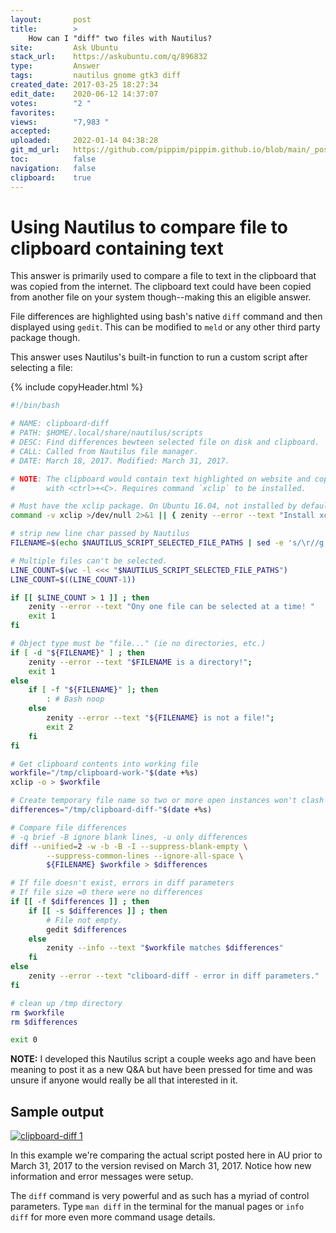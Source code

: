 ```yaml
---
layout:       post
title:        >
    How can I "diff" two files with Nautilus?
site:         Ask Ubuntu
stack_url:    https://askubuntu.com/q/896832
type:         Answer
tags:         nautilus gnome gtk3 diff
created_date: 2017-03-25 18:27:34
edit_date:    2020-06-12 14:37:07
votes:        "2 "
favorites:    
views:        "7,983 "
accepted:     
uploaded:     2022-01-14 04:38:28
git_md_url:   https://github.com/pippim/pippim.github.io/blob/main/_posts/2017/2017-03-25-How-can-I-"diff"-two-files-with-Nautilus?
toc:          false
navigation:   false
clipboard:    true
---
```


# Using Nautilus to compare file to clipboard containing text

This answer is primarily used to compare a file to text in the clipboard that was copied from the internet. The clipboard text could have been copied from another file on your system though--making this an eligible answer.

File differences are highlighted using bash's native `diff` command and then displayed using `gedit`. This can be modified to `meld` or any other third party package though.

This answer uses Nautilus's built-in function to run a custom script after selecting a file:



{% include copyHeader.html %}
``` bash
#!/bin/bash

# NAME: clipboard-diff
# PATH: $HOME/.local/share/nautilus/scripts
# DESC: Find differences bewteen selected file on disk and clipboard.
# CALL: Called from Nautilus file manager.
# DATE: March 18, 2017. Modified: March 31, 2017.

# NOTE: The clipboard would contain text highlighted on website and copied
#       with <ctrl>+<C>. Requires command `xclip` to be installed.

# Must have the xclip package. On Ubuntu 16.04, not installed by default
command -v xclip >/dev/null 2>&1 || { zenity --error --text "Install xclip using: 'sudo apt install xclip' to use this script.  Aborting."; exit 99; }

# strip new line char passed by Nautilus
FILENAME=$(echo $NAUTILUS_SCRIPT_SELECTED_FILE_PATHS | sed -e 's/\r//g')

# Multiple files can't be selected.
LINE_COUNT=$(wc -l <<< "$NAUTILUS_SCRIPT_SELECTED_FILE_PATHS")
LINE_COUNT=$((LINE_COUNT-1))

if [[ $LINE_COUNT > 1 ]] ; then
    zenity --error --text "Ony one file can be selected at a time! "
    exit 1
fi

# Object type must be "file..." (ie no directories, etc.)
if [ -d "${FILENAME}" ] ; then
    zenity --error --text "$FILENAME is a directory!";
    exit 1
else
    if [ -f "${FILENAME}" ]; then
        : # Bash noop
    else
        zenity --error --text "${FILENAME} is not a file!";
        exit 2
    fi
fi

# Get clipboard contents into working file
workfile="/tmp/clipboard-work-"$(date +%s)
xclip -o > $workfile

# Create temporary file name so two or more open instances won't clash
differences="/tmp/clipboard-diff-"$(date +%s)

# Compare file differences
# -q brief -B ignore blank lines, -u only differences
diff --unified=2 -w -b -B -I --suppress-blank-empty \
        --suppress-common-lines --ignore-all-space \
        ${FILENAME} $workfile > $differences

# If file doesn't exist, errors in diff parameters
# If file size =0 there were no differences
if [[ -f $differences ]] ; then
    if [[ -s $differences ]] ; then
        # File not empty.
        gedit $differences
    else    
        zenity --info --text "$workfile matches $differences"
    fi
else
    zenity --error --text "cliboard-diff - error in diff parameters."
fi

# clean up /tmp directory
rm $workfile
rm $differences

exit 0

```

**NOTE:** I developed this Nautilus script a couple weeks ago and have been meaning to post it as a new Q&A but have been pressed for time and was unsure if anyone would really be all that interested in it.

## Sample output

[![clipboard-diff 1][1]][1]

In this example we're comparing the actual script posted here in AU prior to March 31, 2017 to the version revised on March 31, 2017. Notice how new information and error messages were setup.

The `diff` command is very powerful and as such has a myriad of control parameters. Type `man diff` in the terminal for the manual pages or `info diff` for more even more command usage details.


  [1]: https://i.stack.imgur.com/Uu7HS.png
